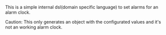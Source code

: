 This is a simple internal dsl(domain specific language) to set alarms for an alarm clock.

Caution:
This only generates an object with the configurated values and it's not an working alarm clock.
